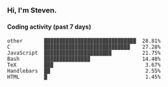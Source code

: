 ### Hi, I'm Steven.

#### Coding activity (past 7 days)
```
other       ▓▓▓▓▓▓▓▓▓▓▓▓▓▓▓▓▓▓▓▓▓▓▓▓▓▓▓▓▓▓  28.81%
C           ▓▓▓▓▓▓▓▓▓▓▓▓▓▓▓▓▓▓▓▓▓▓▓▓▓▓▓▓    27.28%
JavaScript  ▓▓▓▓▓▓▓▓▓▓▓▓▓▓▓▓▓▓▓▓▓▓          21.75%
Bash        ▓▓▓▓▓▓▓▓▓▓▓▓▓▓▓                 14.48%
TeX         ▓▓▓                              3.67%
Handlebars  ▓▓                               2.55%
HTML        ▓                                1.45%
```
